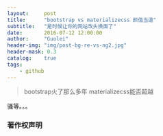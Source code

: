 ```yaml
---
layout:     post
title:      "bootstrap vs materializecss 颜值当道"
subtitle:   "是时候让你的网站改头换面了"
date:       2016-07-12 12:00:00
author:     "Guolei"
header-img: "img/post-bg-re-vs-ng2.jpg"
header-mask: 0.3
catalog:    true
tags:
    - github
---
```


> bootstrap火了那么多年 materializecss能否超越

骚等。。。

### 著作权声明


